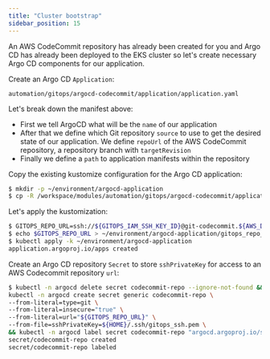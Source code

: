 ```yaml
---
title: "Cluster bootstrap"
sidebar_position: 15
---
```


An AWS CodeCommit repository has already been created for you and Argo CD has already been deployed to the EKS cluster so let's create necessary Argo CD components for our application.

Create an Argo CD `Application`:

```file
automation/gitops/argocd-codecommit/application/application.yaml
```

Let's break down the manifest above:

- First we tell ArgoCD what will be the `name` of our application
- After that we define which Git repository `source` to use to get the desired state of our application. We define `repoUrl` of the AWS CodeCommit repository, a repository branch with `targetRevision`
- Finally we define a `path` to application manifests within the repository

Copy the existing kustomize configuration for the Argo CD application:

```bash
$ mkdir -p ~/environment/argocd-application
$ cp -R /workspace/modules/automation/gitops/argocd-codecommit/application/* ~/environment/argocd-application
```

Let's apply the kustomization:

```bash
$ GITOPS_REPO_URL=ssh://${GITOPS_IAM_SSH_KEY_ID}@git-codecommit.${AWS_DEFAULT_REGION}.amazonaws.com/v1/repos/${EKS_CLUSTER_NAME}-gitops-argocd
$ echo $GITOPS_REPO_URL > ~/environment/argocd-application/gitops_repo_url
$ kubectl apply -k ~/environment/argocd-application
application.argoproj.io/apps created
```

Create an Argo CD repository `Secret` to store `sshPrivateKey` for access to an AWS Codecommit repository `url`:

```bash
$ kubectl -n argocd delete secret codecommit-repo --ignore-not-found && \
kubectl -n argocd create secret generic codecommit-repo \
--from-literal=type=git \
--from-literal=insecure="true" \
--from-literal=url="${GITOPS_REPO_URL}" \
--from-file=sshPrivateKey=${HOME}/.ssh/gitops_ssh.pem \
&& kubectl -n argocd label secret codecommit-repo "argocd.argoproj.io/secret-type=repository"
secret/codecommit-repo created
secret/codecommit-repo labeled
```

